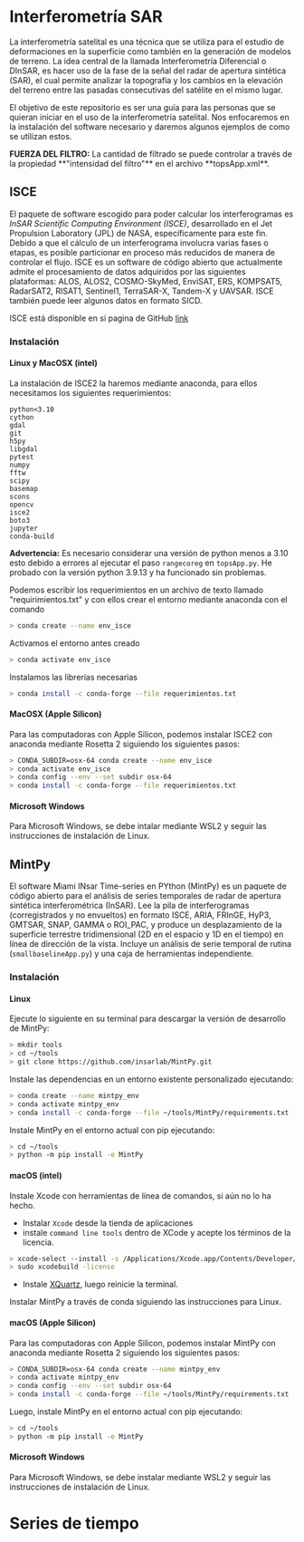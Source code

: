 # Interferometría SAR

La interferometría satelital es una técnica que se utiliza para el estudio de deformaciones en la superficie como también en la generación de modelos de terreno. La idea central de la llamada Interferometría Diferencial o DInSAR, es hacer uso de la fase de la señal del radar de apertura sintética (SAR), el cual permite analizar la topografía y los cambios en la elevación del terreno entre las pasadas consecutivas del satélite en el mismo lugar.

El objetivo de este repositorio es ser una guía para las personas que se quieran iniciar en el uso de la interferometría satelital. Nos enfocaremos en la instalación del software necesario y daremos algunos ejemplos de como se utilizan estos.

<div class="alert alert-warning">
<b>FUERZA DEL FILTRO:</b>
La cantidad de filtrado se puede controlar a través de la propiedad **"intensidad del filtro"** en el archivo **topsApp.xml**.</div>
<div class="alert alert-danger">

## ISCE

El paquete de software escogido para poder calcular los interferogramas es *InSAR Scientific Computing Environment (ISCE)*, desarrollado en el Jet Propulsion Laboratory (JPL) de NASA, específicamente para este fin. Debido a que el cálculo de un interferograma involucra varias fases o etapas, es posible particionar en proceso más reducidos de manera de controlar el flujo. ISCE es un software de código abierto que actualmente admite el procesamiento de datos adquiridos por las siguientes plataformas: ALOS, ALOS2, COSMO-SkyMed, EnviSAT, ERS, KOMPSAT5, RadarSAT2, RISAT1, Sentinel1, TerraSAR-X, Tandem-X y UAVSAR. ISCE también puede leer algunos datos en formato SICD.

ISCE está disponible en si pagina de GitHub [link](https://github.com/isce-framework/isce2)

### Instalación 

#### Linux y MacOSX (intel)

La instalación de ISCE2 la haremos mediante anaconda, para ellos necesitamos los siguientes requerimientos:

```
python<3.10
cython
gdal
git
h5py
libgdal
pytest
numpy
fftw
scipy
basemap
scons
opencv
isce2 
boto3 
jupyter 
conda-build
```
**Advertencia:** Es necesario considerar una versión de python menos a 3.10 esto debido a errores al ejecutar el paso `rangecoreg` en `topsApp.py`. He probado con la versión python 3.9.13 y ha funcionado sin problemas.

Podemos escribir los requerimientos en un archivo de texto llamado "requirimientos.txt" y con ellos crear el entorno mediante anaconda con el comando
```bash
> conda create --name env_isce
```
Activamos el entorno antes creado
```bash
> conda activate env_isce
```
Instalamos las librerías necesarias
```bash
> conda install -c conda-forge --file requerimientos.txt
``` 



#### MacOSX (Apple Silicon)

Para las computadoras con Apple Silicon, podemos instalar ISCE2 con anaconda mediante Rosetta 2 siguiendo los siguientes pasos:
```bash
> CONDA_SUBDIR=osx-64 conda create --name env_isce
> conda activate env_isce
> conda config --env --set subdir osx-64 
> conda install -c conda-forge --file requerimientos.txt
```

#### Microsoft Windows

Para Microsoft Windows, se debe intalar mediante WSL2 y seguir las instrucciones de instalación de Linux.

## MintPy

El software Miami INsar Time-series en PYthon (MintPy) es un paquete de código abierto para el análisis de series temporales de radar de apertura sintética interferométrica (InSAR). Lee la pila de interferogramas (corregistrados y no envueltos) en formato ISCE, ARIA, FRInGE, HyP3, GMTSAR, SNAP, GAMMA o ROI_PAC, y produce un desplazamiento de la superficie terrestre tridimensional (2D en el espacio y 1D en el tiempo) en línea de dirección de la vista. Incluye un análisis de serie temporal de rutina (`smallbaselineApp.py`) y una caja de herramientas independiente.

### Instalación 

#### Linux 

Ejecute lo siguiente en su terminal para descargar la versión de desarrollo de MintPy:

```bash
> mkdir tools
> cd ~/tools
> git clone https://github.com/insarlab/MintPy.git
```
Instale las dependencias en un entorno existente personalizado ejecutando:

```bash
> conda create --name mintpy_env
> conda activate mintpy_env
> conda install -c conda-forge --file ~/tools/MintPy/requirements.txt
```
Instale MintPy en el entorno actual con pip ejecutando:

```bash
> cd ~/tools
> python -m pip install -e MintPy
```

#### macOS (intel)

Instale Xcode con herramientas de línea de comandos, si aún no lo ha hecho.

- Instalar `Xcode` desde la tienda de aplicaciones
- instale `command line tools` dentro de XCode y acepte los términos de la licencia.

```bash
> xcode-select --install -s /Applications/Xcode.app/Contents/Developer/
> sudo xcodebuild -license
```
- Instale [XQuartz](https://www.xquartz.org/), luego reinicie la terminal.

Instalar MintPy a través de conda siguiendo las instrucciones para Linux.

#### macOS (Apple Silicon)

Para las computadoras con Apple Silicon, podemos instalar MintPy con anaconda mediante Rosetta 2 siguiendo los siguientes pasos:
```bash
> CONDA_SUBDIR=osx-64 conda create --name mintpy_env
> conda activate mintpy_env
> conda config --env --set subdir osx-64 
> conda install -c conda-forge --file ~/tools/MintPy/requirements.txt
```

Luego, instale MintPy en el entorno actual con pip ejecutando:

```bash
> cd ~/tools
> python -m pip install -e MintPy
```

#### Microsoft Windows

Para Microsoft Windows, se debe instalar mediante WSL2 y seguir las instrucciones de instalación de Linux.

# Series de tiempo